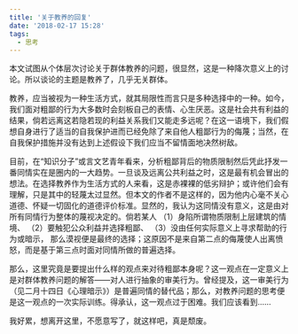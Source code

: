```yaml
---
title: '关于教养的回复'
date: '2018-02-17 15:28'
tags:
  - 思考
---
```


本文试图从个体层次讨论关于群体教养的问题，很显然，这是一种降次意义上的讨论。所以谈论的主题是教养了，几乎无关群体。

教养，应当被视为一种生活方式，就其局限性而言只是多种选择中的一种。如今，我们面对粗鄙的行为大多数时会刻板自己的表情、心生厌恶。这是社会共有利益的结果，倘若远离这若隐若现的利益关系我们又能走多远呢？在这一语境下，我们假想自身进行了适当的自我保护进而已经免除了来自他人粗鄙行为的侮蔑；当然，在自我保护措施并没有达到上述假设下我们应当不留情面地决然树敌。

目前，在“知识分子”或言文艺青年看来，分析粗鄙背后的物质限制然后凭此抒发一番同情实在是圈内的一大趋势。一旦谈及远离公共利益之时，这是最有机会冒出的想法。在选择教养作为生活方式的人来看，这是赤裸裸的低劣辩护；或许他们会有理解，只是其中的轻蔑太过显然。但本文的作者不是这样的，因为他内心毫不关心道德、怀疑一切固化的道德评价标准。显然的，我认为这同情没有意义，这是由对所有同情行为整体的蔑视决定的。倘若某人
（1）身陷所谓物质限制上层建筑的情境、
（2）要触犯公众利益并选择粗鄙、
（3）没由任何实际意义上寻求帮助的行为或暗示，
那么漠视便是最终的选择；这原因不是来自第二点的侮蔑使人出离愤怒，而是基于第三点时面对同情所做的普遍选择。

那么，这里究竟是要提出什么样的观点来对待粗鄙本身呢？这一观点在一定意义上是对群体教养问题的解答——对人进行抽象的审美行为。曾经提及，这一审美行为（见二月十四日《心理暗示》）是普遍同情的替代品；那么，对教养问题的思考便是这一观点的一次实际训练。得承认，这一观点过于困难。我们应该看到……

我好累，想离开这里，不愿意写了，就这样吧，真是颓废。
